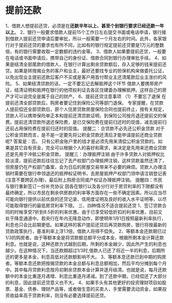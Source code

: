 
# 提前还款

1、借款人想提前还贷，必须是在**还款半年以上、甚至个别银行要求已经还款一年以上**。
2、银行一般要求借款人提前15个工作日左右提交书面或电话申请，银行接到借款人提前还贷申请后要审批，所以一般需要一个月左右的时间。此外，各家银行对于提前还贷的要求也有所不同，比如有的银行规定提前还贷要是1万元的整数倍，有的银行需要收取一定数额的违约金等。
3、借款人如果要提前还贷，一般要在电话或书面申请后，携带自己的身份证、借款合同到银行办理审批手续。
4、如果是结清全部尾款的借款人，在银行计算出剩余贷款额后，存入足够的钱来提前还贷。如果是转按揭业务的客户和业主，最好还要找专业的担保机构来做委托公证，以免出现业主提前还款后客户不买或是客户用首付帮业主还清尾款后业主涨价的风险。
5、如果结清贷款的话，一定不要忘记去解抵押这个环节
借款人要携带房产证，结清证明和抵押在银行的他项权利证去各区住建委办理解抵押。这样自己的房产才可以说完全是属于自己的财产。
6、提前还贷注意事项
（1）不要忘了退保
在提前还清全部贷款后，购房者要记住到保险公司等部门退保。
专家提醒，在贷款人提前偿还全部贷款后，原个人住房贷款房屋保险合同也提前终止，按有关规定，贷款人可以携带保险单正本和提前还清贷款证明，到保险公司按月退还提前交的保费。提前还清贷款所退还保险费，是已交保险费在提前归还时的现值，减去提前归还前占用保险费在提前归还时的现值。
提醒二：合贷款不必先还公积金贷款
对于公积金贷款而言，是不是一定要先将公积金贷款还清后才能申请提前还商业贷款呢?
答案是：否。
只有公积金账户里的钱才是必须先用来清偿公积金贷款的。如果是其它自有资金，完全可以根据个人的喜好和需求，来决定是先用来还商业贷款还是先用于冲抵公积金贷款。
提醒三：办理抵押注销
由于许多贷款人对抵押权比较淡漠，提前还款后往往忘记了去产权部门办理抵押注销，这样贷款虽然还清了，但房屋仍在产权部门备案，会为日后的房屋交易带来不必要的麻烦。贷款人办理注销时需要在银行申领退还的抵押权证明书，去房屋抵押产权部门领申请注销登记表(注意不要跨区办理)，最后附上购房合同或产权证办理抵押注销。
提醒四：市民与银行重新签订一份补充协议
因各在银行以及各分行对于房贷利率的下限都没有最终确定，所以市民在剩余供房款的利率等方面存在一些不确定因素。所以应当尽可能向银行提供以前优良的还贷记录、信用度证明及良好的收入水平证明等，以尽可能取得银行的最低房贷利率下限。
三、四种情况不适合提前还贷
1、签订贷款合同的时候享受7折到8.5折的利率优惠。由于已享受较低折扣的利率优惠，目前又处于降息通道中。若央行在年内无降息动作，即使明年1月1日按照最新利率执行，利息也只会比前期更低。如果这样的客户提前还贷后再贷款购房，银行将按最新的贷款政策执行，基准利率上浮1.1倍，借款人将得不偿失。
2、等额本金还款期已过1/3的购房者。由于等额本金是将贷款额总额平分成本金，根据所剩本金计算还款利息。也就是说，这种还款方式越到后期，所剩的本金越少，因此所产生的利息也越少。在这种情况下，当还款期超过1/3时,借款人已还了将近一半的利息，后期所还的更多是本金，利息高低对还款额影响不大。
3、等额本息还款已到中期的购房者。等额本息还款把按揭贷款的本金总额与利息总额相加，然后平均分摊到每个月中。其中每月贷款利息按月初剩余贷款本金计算并逐月结清。也就是说，每月还款额中的本金比重逐月递增、利息比重逐月递减。到了还款中期，已经偿还了大部分的利息，因此提前还贷意义也不大。
4、如果手头有其他更好的投资理财项目如股票、基金、债券、理财产品等，或者做生意的买卖人，手里需要流动资金，如果投资收益率高于贷款利率，则没有必要选择提前还贷。
